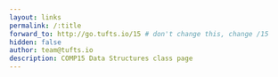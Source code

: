 ```yaml
---
layout: links
permalink: /:title
forward_to: http://go.tufts.io/15 # don't change this, change /15
hidden: false
author: team@tufts.io
description: COMP15 Data Structures class page
---
```


